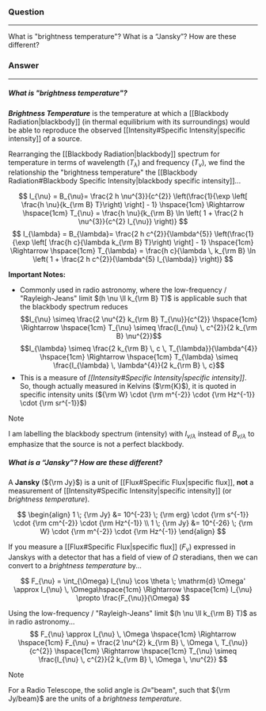 ### Question
---
What is "brightness temperature"? What is a “Jansky”? How are these different?

### Answer
---
##### What is "brightness temperature"?

***Brightness Temperature*** is the temperature at which a [[Blackbody Radiation|blackbody]] (in thermal equilibrium with its surroundings) would be able to reproduce the observed [[Intensity#Specific Intensity|specific intensity]] of a source.

Rearranging the [[Blackbody Radiation|blackbody]] spectrum for temperature in terms of wavelength $(T_{\lambda})$ and frequency $(T_{\nu})$, we find the relationship the "brightness temperature" the [[Blackbody Radiation#Blackbody Specific Intensity|blackbody specific intensity]]...

$$
I_{\nu} = B_{\nu}=  \frac{2 h \nu^{3}}{c^{2}} \left(\frac{1}{\exp \left[ \frac{h \nu}{k_{\rm B} T}\right) \right] - 1}
\hspace{1cm} \Rightarrow \hspace{1cm} 
T_{\nu} = \frac{h \nu}{k_{\rm B} \ln \left( 1 + \frac{2 h \nu^{3}}{c^{2} I_{\nu}} \right)}
$$
$$
I_{\lambda} = B_{\lambda}=  \frac{2 h c^{2}}{\lambda^{5}} \left(\frac{1}{\exp \left[ \frac{h c}{\lambda k_{\rm B} T}\right) \right] - 1}
\hspace{1cm} \Rightarrow \hspace{1cm} 
T_{\lambda} = \frac{h c}{\lambda \, k_{\rm B} \ln \left( 1 + \frac{2 h c^{2}}{\lambda^{5} I_{\lambda}} \right)}
$$

**Important Notes:**
- Commonly used in radio astronomy, where the low-frequency / "Rayleigh-Jeans" limit $(h \nu \ll k_{\rm B} T)$ is applicable such that the blackbody spectrum reduces$$I_{\nu} \simeq \frac{2 \nu^{2} k_{\rm B} T_{\nu}}{c^{2}} \hspace{1cm} \Rightarrow \hspace{1cm} T_{\nu} \simeq \frac{I_{\nu} \, c^{2}}{2 k_{\rm B} \nu^{2}}$$ $$I_{\lambda} \simeq \frac{2 k_{\rm B} \, c \, T_{\lambda}}{\lambda^{4}} \hspace{1cm} \Rightarrow \hspace{1cm} T_{\lambda} \simeq \frac{I_{\lambda} \, \lambda^{4}}{2 k_{\rm B} \, c}$$
- This is a measure of *[[Intensity#Specific Intensity|specific intensity]]*. So, though actually measured in Kelvins ($\rm{K}$), it is quoted in specific intensity units (${\rm W} \cdot {\rm m^{-2}} \cdot {\rm Hz^{-1}} \cdot {\rm sr^{-1}}$)

> [!note]
> I am labelling the blackbody spectrum (intensity) with $I_{\nu/\lambda}$ instead of $B_{\nu/\lambda}$ to emphasize that the source is not a perfect blackbody. 

##### What is a “Jansky”? How are these different?

A **Jansky** (${\rm Jy}$) is a unit of [[Flux#Specific Flux|specific flux]], **not** a measurement of [[Intensity#Specific Intensity|specific intensity]] (or *brightness temperature*). 

$$
\begin{align}
	1 \; {\rm Jy} &= 10^{-23} \; {\rm erg} \cdot {\rm s^{-1}} \cdot {\rm cm^{-2}} \cdot {\rm Hz^{-1}} \\
	1 \; {\rm Jy} &= 10^{-26} \; {\rm W} \cdot {\rm m^{-2}} \cdot {\rm Hz^{-1}}
\end{align}
$$

If you measure a [[Flux#Specific Flux|specific flux]] $(F_{\nu})$ expressed in Janskys with a detector that has a field of view of $\Omega$ steradians, then we can convert to a *brightness temperature* by...

$$
F_{\nu} = \int_{\Omega} I_{\nu} \cos \theta \; \mathrm{d} \Omega' \approx I_{\nu} \, \Omega\hspace{1cm} \Rightarrow \hspace{1cm} I_{\nu} \propto \frac{F_{\nu}}{\Omega}
$$

Using the low-frequency / "Rayleigh-Jeans" limit $(h \nu \ll k_{\rm B} T)$ as in radio astronomy...
$$
F_{\nu} \approx I_{\nu} \, \Omega \hspace{1cm} \Rightarrow \hspace{1cm} F_{\nu} = \frac{2 \nu^{2} k_{\rm B} \, \Omega \,  T_{\nu}}{c^{2}} \hspace{1cm} \Rightarrow \hspace{1cm} T_{\nu} \simeq \frac{I_{\nu} \, c^{2}}{2 k_{\rm B} \, \Omega \, \nu^{2}}
$$
> [!note] 
> For a Radio Telescope, the solid angle is $\Omega \equiv$"beam", such that ${\rm Jy/beam}$ are the units of a *brightness temperature*.

